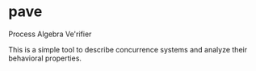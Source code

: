 pave
====

Process Algebra Ve'rifier

This is a simple tool to describe concurrence systems and analyze
their behavioral properties.